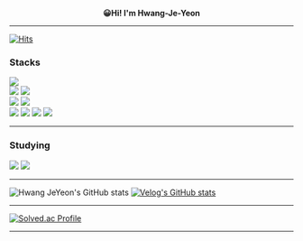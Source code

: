 
<div align="center">

<b>😀Hi! I'm Hwang-Je-Yeon</b>

</div>

***

[![Hits](https://hits.seeyoufarm.com/api/count/incr/badge.svg?url=https%3A%2F%2Fgithub.com%2Fhwangjeyeon&count_bg=%23A5DAFF&title_bg=%23000000&icon=lbry.svg&icon_color=%23FFFFFF&title=visitors&edge_flat=false)](https://hits.seeyoufarm.com)

### Stacks

<p align="left">
<img src="https://img.shields.io/badge/JAVA-000000?style=for-the-badge&logo=openjdk&logoColor=white">
<br>
<img src="https://img.shields.io/badge/SPRING BOOT-6DB33F?style=for-the-badge&logo=springboot&logoColor=white">
<img src="https://img.shields.io/badge/SPRING DATA JPA-6DB33F?style=for-the-badge&logo=hibernate&logoColor=white">  
<br>
<img src="https://img.shields.io/badge/MYSQL-4479A1?style=for-the-badge&logo=mysql&logoColor=white">
<img src="https://img.shields.io/badge/mariadb-003545?style=for-the-badge&logo=mariadb&logoColor=white">
<br>
<img src="https://img.shields.io/badge/GIT-F05032?style=for-the-badge&logo=git&logoColor=white"> 
<img src="https://img.shields.io/badge/DOCKER-2496ED?style=for-the-badge&logo=Docker&logoColor=white">
<img src="https://img.shields.io/badge/JENKINS-D24939?style=for-the-badge&logo=Jenkins&logoColor=white">
<img src="https://img.shields.io/badge/github actions-2088FF?style=for-the-badge&logo=githubactions&logoColor=white">
</p>

---

### Studying
<p align="left">
<img src="https://img.shields.io/badge/SPRING SECURITY-6DB33F?style=for-the-badge&logo=SPRINGSECURITY&logoColor=white">
<img src="https://img.shields.io/badge/REDIS-FF4438?style=for-the-badge&logo=REDIS&logoColor=white">
  
</p>

---

![Hwang JeYeon's GitHub stats](https://github-readme-stats.vercel.app/api?username=hwangjeyeon&theme=tokyonight&layout=compact&show_icons=true)
[![Velog's GitHub stats](https://velog-github-badge.vercel.app/badge/hwangjeyeon?thema=dark&posts=3)]([https://velog.io/@hwangjeyeon](https://velog.io/@hwangjeyeon/posts))

---


[![Solved.ac Profile](http://mazassumnida.wtf/api/v2/generate_badge?boj=hwangjeyeon)](https://solved.ac/hwangjeyeon/)

--- 


<!--
**hwangjeyeon/hwangjeyeon** is a ✨ _special_ ✨ repository because its `README.md` (this file) appears on your GitHub profile.

Here are some ideas to get you started:

- 🔭 I’m currently working on ...
- 🌱 I’m currently learning ...
- 👯 I’m looking to collaborate on ...
- 🤔 I’m looking for help with ...
- 💬 Ask me about ...
- 📫 How to reach me: ...
- 😄 Pronouns: ...
- ⚡ Fun fact: ...
-->
